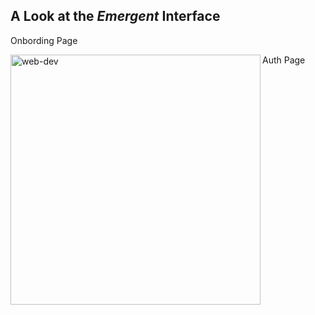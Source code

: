<h2>A Look at the <i>Emergent</i> Interface</h2>
<p>Onbording Page</p>
<img align="left" width="400" src="https://github.com/PRAKALP-PANDE/Emergent/assets/91276322/eda0448f-7ba6-4a21-b668-ea51eb2c3fa7" alt="web-dev" border="0">
<p>Auth Page</p>
<img align="right" width="200" src="https://github.com/PRAKALP-PANDE/Emergent/assets/91276322/7d6d51ba-4ffc-4598-9dbb-9cf6b7cec905" alt="web-dev" border="0>
